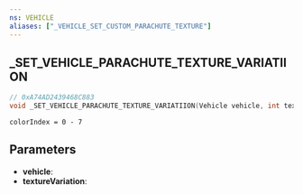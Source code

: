 ```yaml
---
ns: VEHICLE
aliases: ["_VEHICLE_SET_CUSTOM_PARACHUTE_TEXTURE"]
---
```

## _SET_VEHICLE_PARACHUTE_TEXTURE_VARIATIION

```c
// 0xA74AD2439468C883
void _SET_VEHICLE_PARACHUTE_TEXTURE_VARIATIION(Vehicle vehicle, int textureVariation);
```

```
colorIndex = 0 - 7
```

## Parameters
* **vehicle**: 
* **textureVariation**: 

